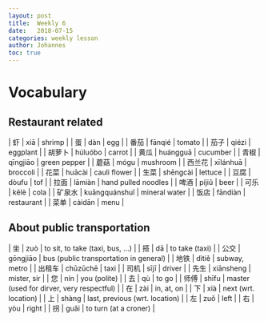 ```yaml
---
layout: post
title:  Weekly 6
date:   2018-07-15
categories: weekly lesson
author: Johannes
toc: true
---
```


# Vocabulary
## Restaurant related

| 虾     | xiā           | shrimp              |
| 蛋     | dàn           | egg                 |
| 番茄   | fānqié        | tomato              |
| 茄子   | qiézi         | eggplant            |
| 胡萝卜 | húluóbo       | carrot              |
| 黄瓜   | huángguā      | cucumber            |
| 青椒   | qīngjiāo      | green pepper        |
| 蘑菇   | mógu          | mushroom            |
| 西兰花 | xīlánhuā      | broccoli            |
| 花菜   | huācài        | cauli flower        |
| 生菜   | shēngcài      | lettuce             |
| 豆腐   | dòufu         | tof                 |
| 拉面   | lāmiàn        | hand pulled noodles |
| 啤酒   | píjiǔ         | beer                |
| 可乐   | kělè          | cola                |
| 矿泉水 | kuāngquánshuǐ | mineral water       |
| 饭店   | fāndiàn       | restaurant          |
| 菜单   | càidān        | menu                |

## About public transportation

| 坐     | zuò       | to sit, to take (taxi, bus, ...)          |
| 搭     | dā        | to take (taxi)                            |
| 公交   | gōngjiāo  | bus (public transportation in general)    |
| 地铁   | dìtiě     | subway, metro                             |
| 出租车 | chūzūchē  | taxi                                      |
| 司机   | sījī      | driver                                    |
| 先生   | xiānsheng | mister, sir                               |
| 您     | nín       | you (polite)                              |
| 去     | qù        | to go                                     |
| 师傅   | shīfu     | master (used for dirver, very respectful) |
| 在     | zài       | in, at, on                                |
| 下     | xià       | next (wrt. location)                      |
| 上     | shàng     | last, previous (wrt. location)            |
| 左     | zuǒ       | left                                      |
| 右     | yòu       | right                                     |
| 拐     | guǎi      | to turn (at a croner)                     |

